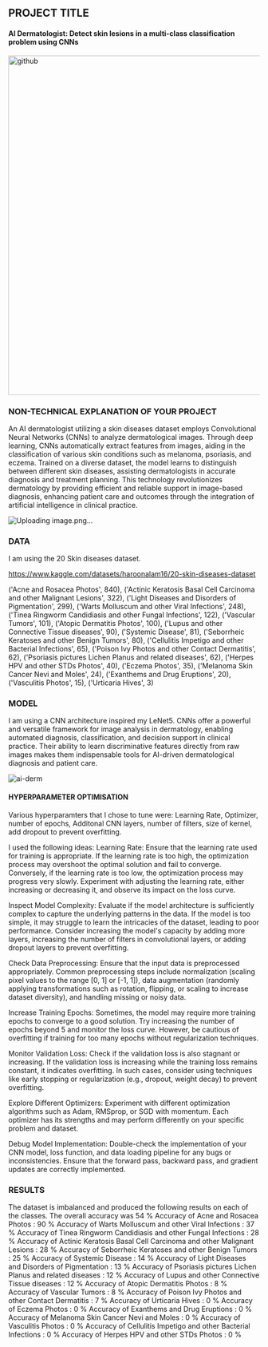 ## PROJECT TITLE 

#### AI Dermatologist: Detect skin lesions in a multi-class classification problem using CNNs

<img width="680" alt="github" src="https://github.com/aashimarora/IMPL-Project-AIDerm/assets/21965720/1ff4ccba-0051-43cb-b919-0a74e68071cd">


### NON-TECHNICAL EXPLANATION OF YOUR PROJECT
An AI dermatologist utilizing a skin diseases dataset employs Convolutional Neural Networks (CNNs) to analyze dermatological images. Through deep learning, CNNs automatically extract features from images, aiding in the classification of various skin conditions such as melanoma, psoriasis, and eczema. Trained on a diverse dataset, the model learns to distinguish between different skin diseases, assisting dermatologists in accurate diagnosis and treatment planning. This technology revolutionizes dermatology by providing efficient and reliable support in image-based diagnosis, enhancing patient care and outcomes through the integration of artificial intelligence in clinical practice.

![Uploading image.png…]()

### DATA
I am using the 20 Skin diseases dataset.

https://www.kaggle.com/datasets/haroonalam16/20-skin-diseases-dataset

('Acne and Rosacea Photos', 840), ('Actinic Keratosis Basal Cell Carcinoma and other Malignant Lesions', 322), ('Light Diseases and Disorders of Pigmentation', 299), ('Warts Molluscum and other Viral Infections', 248), ('Tinea Ringworm Candidiasis and other Fungal Infections', 122), ('Vascular Tumors', 101), ('Atopic Dermatitis Photos', 100), ('Lupus and other Connective Tissue diseases', 90), ('Systemic Disease', 81), ('Seborrheic Keratoses and other Benign Tumors', 80), ('Cellulitis Impetigo and other Bacterial Infections', 65), ('Poison Ivy Photos and other Contact Dermatitis', 62), ('Psoriasis pictures Lichen Planus and related diseases', 62), ('Herpes HPV and other STDs Photos', 40), ('Eczema Photos', 35), ('Melanoma Skin Cancer Nevi and Moles', 24), ('Exanthems and Drug Eruptions', 20), ('Vasculitis Photos', 15), ('Urticaria Hives', 3)

### MODEL 
I am using a CNN architecture inspired my LeNet5. CNNs offer a powerful and versatile framework for image analysis in dermatology, enabling automated diagnosis, classification, and decision support in clinical practice. Their ability to learn discriminative features directly from raw images makes them indispensable tools for AI-driven dermatological diagnosis and patient care.

![ai-derm](https://github.com/aashimarora/IMPL-Project-AIDerm/assets/21965720/56474ebb-d6e6-4256-9fe9-cfda0c54dd5b)

#### HYPERPARAMETER OPTIMISATION
Various hyperparamters that I chose to tune were:
Learning Rate, Optimizer, number of epochs, Additonal CNN layers, number of filters, size of kernel, add dropout to prevent overfitting.

I used the following ideas: 
Learning Rate: Ensure that the learning rate used for training is appropriate. If the learning rate is too high, the optimization process may overshoot the optimal solution and fail to converge. Conversely, if the learning rate is too low, the optimization process may progress very slowly. Experiment with adjusting the learning rate, either increasing or decreasing it, and observe its impact on the loss curve.

Inspect Model Complexity: Evaluate if the model architecture is sufficiently complex to capture the underlying patterns in the data. If the model is too simple, it may struggle to learn the intricacies of the dataset, leading to poor performance. Consider increasing the model's capacity by adding more layers, increasing the number of filters in convolutional layers, or adding dropout layers to prevent overfitting.

Check Data Preprocessing: Ensure that the input data is preprocessed appropriately. Common preprocessing steps include normalization (scaling pixel values to the range [0, 1] or [-1, 1]), data augmentation (randomly applying transformations such as rotation, flipping, or scaling to increase dataset diversity), and handling missing or noisy data.

Increase Training Epochs: Sometimes, the model may require more training epochs to converge to a good solution. Try increasing the number of epochs beyond 5 and monitor the loss curve. However, be cautious of overfitting if training for too many epochs without regularization techniques.

Monitor Validation Loss: Check if the validation loss is also stagnant or increasing. If the validation loss is increasing while the training loss remains constant, it indicates overfitting. In such cases, consider using techniques like early stopping or regularization (e.g., dropout, weight decay) to prevent overfitting.

Explore Different Optimizers: Experiment with different optimization algorithms such as Adam, RMSprop, or SGD with momentum. Each optimizer has its strengths and may perform differently on your specific problem and dataset.

Debug Model Implementation: Double-check the implementation of your CNN model, loss function, and data loading pipeline for any bugs or inconsistencies. Ensure that the forward pass, backward pass, and gradient updates are correctly implemented.

### RESULTS
The dataset is imbalanced and produced the following results on each of the classes. The overall accuracy was 54 % 
Accuracy of Acne and Rosacea Photos : 90 %
Accuracy of Warts Molluscum and other Viral Infections : 37 %
Accuracy of Tinea Ringworm Candidiasis and other Fungal Infections : 28 %
Accuracy of Actinic Keratosis Basal Cell Carcinoma and other Malignant Lesions : 28 %
Accuracy of Seborrheic Keratoses and other Benign Tumors : 25 %
Accuracy of Systemic Disease : 14 %
Accuracy of Light Diseases and Disorders of Pigmentation : 13 %
Accuracy of Psoriasis pictures Lichen Planus and related diseases : 12 %
Accuracy of Lupus and other Connective Tissue diseases : 12 %
Accuracy of Atopic Dermatitis Photos :  8 %
Accuracy of Vascular Tumors :  8 %
Accuracy of Poison Ivy Photos and other Contact Dermatitis :  7 %
Accuracy of Urticaria Hives :  0 %
Accuracy of Eczema Photos :  0 %
Accuracy of Exanthems and Drug Eruptions :  0 %
Accuracy of Melanoma Skin Cancer Nevi and Moles :  0 %
Accuracy of Vasculitis Photos :  0 %
Accuracy of Cellulitis Impetigo and other Bacterial Infections :  0 %
Accuracy of Herpes HPV and other STDs Photos :  0 %
